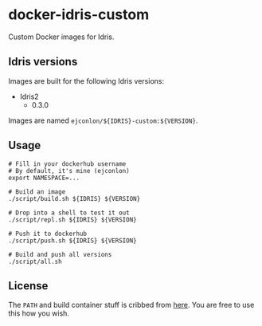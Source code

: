 # docker-idris-custom

Custom Docker images for Idris.

## Idris versions

Images are built for the following Idris versions:

* Idris2
  * 0.3.0

Images are named `ejconlon/${IDRIS}-custom:${VERSION}`.

## Usage

    # Fill in your dockerhub username
    # By default, it's mine (ejconlon)
    export NAMESPACE=...

    # Build an image
    ./script/build.sh ${IDRIS} ${VERSION}

    # Drop into a shell to test it out
    ./script/repl.sh ${IDRIS} ${VERSION}

    # Push it to dockerhub
    ./script/push.sh ${IDRIS} ${VERSION}

    # Build and push all versions
    ./script/all.sh

## License

The `PATH` and build container stuff is cribbed from [here](https://gist.github.com/YBogomolov/dc49c610cf7d92c60fb4678bae3ab753#file-dockerfile).
You are free to use this how you wish.
